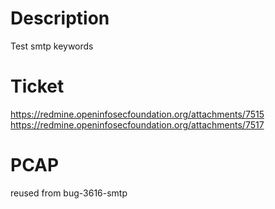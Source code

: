 # Description

Test smtp keywords

# Ticket

https://redmine.openinfosecfoundation.org/attachments/7515
https://redmine.openinfosecfoundation.org/attachments/7517

# PCAP

reused from bug-3616-smtp
